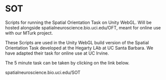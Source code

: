 # SOT
Scripts for running the Spatial Orientation Task on Unity WebGL. Will be hosted alongside spatialneuroscience.bio.uci.edu/OFT, meant for online use with our MTurk project.

These Scripts are used in the Unity WebGL build version of the Spatial Orientation Task developed at the Hegarty LAb at UC Santa Barbara. We have adapted their task for online use at UC Irvine.

The 5 minute task can be taken by clicking on the link below.

spatialneuroscience.bio.uci.edu/SOT


